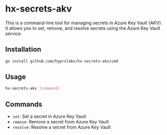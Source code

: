 # hx-secrets-akv

This is a command-line tool for managing secrets in Azure Key Vault (AKV). It allows you to set, remove, and resolve secrets using the Azure Key Vault service.

## Installation

```bash
go install github.com/hyprxlabs/hx-secrets-akv/cmd
```

## Usage

```bash
hx-secrets-akv [command]
```

## Commands

- `set`: Set a secret in Azure Key Vault
- `remove`: Remove a secret from Azure Key Vault
- `resolve`: Resolve a secret from Azure Key Vault